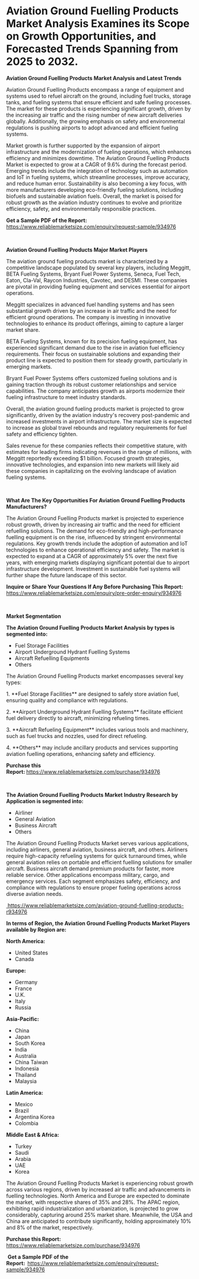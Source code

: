 <p><h1>Aviation Ground Fuelling Products Market Analysis Examines its Scope on Growth Opportunities, and Forecasted Trends Spanning from 2025 to 2032.</h1></p><p><strong>Aviation Ground Fuelling Products Market Analysis and Latest Trends</strong></p>
<p><p>Aviation Ground Fuelling Products encompass a range of equipment and systems used to refuel aircraft on the ground, including fuel trucks, storage tanks, and fueling systems that ensure efficient and safe fueling processes. The market for these products is experiencing significant growth, driven by the increasing air traffic and the rising number of new aircraft deliveries globally. Additionally, the growing emphasis on safety and environmental regulations is pushing airports to adopt advanced and efficient fueling systems.</p><p>Market growth is further supported by the expansion of airport infrastructure and the modernization of fueling operations, which enhances efficiency and minimizes downtime. The Aviation Ground Fuelling Products Market is expected to grow at a CAGR of 9.6% during the forecast period. Emerging trends include the integration of technology such as automation and IoT in fueling systems, which streamline processes, improve accuracy, and reduce human error. Sustainability is also becoming a key focus, with more manufacturers developing eco-friendly fueling solutions, including biofuels and sustainable aviation fuels. Overall, the market is poised for robust growth as the aviation industry continues to evolve and prioritize efficiency, safety, and environmentally responsible practices.</p></p>
<p><strong>Get a Sample PDF of the Report:&nbsp;</strong> <a href="https://www.reliablemarketsize.com/enquiry/request-sample/934976?utm_campaign=3007&utm_medium=2&utm_source=Github&utm_content=ia&utm_term=18042025&utm_id=aviation-ground-fuelling-products">https://www.reliablemarketsize.com/enquiry/request-sample/934976</a></p>
<p>&nbsp;</p>
<p><strong>Aviation Ground Fuelling Products Major Market Players</strong></p>
<p><p>The aviation ground fueling products market is characterized by a competitive landscape populated by several key players, including Meggitt, BETA Fueling Systems, Bryant Fuel Power Systems, Seneca, Fuel Tech, Eaton, Cla-Val, Raycon Industries, Cavotec, and DESMI. These companies are pivotal in providing fueling equipment and services essential for airport operations.</p><p>Meggitt specializes in advanced fuel handling systems and has seen substantial growth driven by an increase in air traffic and the need for efficient ground operations. The company is investing in innovative technologies to enhance its product offerings, aiming to capture a larger market share.</p><p>BETA Fueling Systems, known for its precision fueling equipment, has experienced significant demand due to the rise in aviation fuel efficiency requirements. Their focus on sustainable solutions and expanding their product line is expected to position them for steady growth, particularly in emerging markets.</p><p>Bryant Fuel Power Systems offers customized fueling solutions and is gaining traction through its robust customer relationships and service capabilities. The company anticipates growth as airports modernize their fueling infrastructure to meet industry standards.</p><p>Overall, the aviation ground fueling products market is projected to grow significantly, driven by the aviation industry's recovery post-pandemic and increased investments in airport infrastructure. The market size is expected to increase as global travel rebounds and regulatory requirements for fuel safety and efficiency tighten.</p><p>Sales revenue for these companies reflects their competitive stature, with estimates for leading firms indicating revenues in the range of millions, with Meggitt reportedly exceeding $1 billion. Focused growth strategies, innovative technologies, and expansion into new markets will likely aid these companies in capitalizing on the evolving landscape of aviation fueling systems.</p></p>
<p>&nbsp;</p>
<p><strong>What Are The Key Opportunities For Aviation Ground Fuelling Products Manufacturers?</strong></p>
<p><p>The Aviation Ground Fuelling Products market is projected to experience robust growth, driven by increasing air traffic and the need for efficient refuelling solutions. The demand for eco-friendly and high-performance fuelling equipment is on the rise, influenced by stringent environmental regulations. Key growth trends include the adoption of automation and IoT technologies to enhance operational efficiency and safety. The market is expected to expand at a CAGR of approximately 5% over the next five years, with emerging markets displaying significant potential due to airport infrastructure development. Investment in sustainable fuel systems will further shape the future landscape of this sector.</p></p>
<p><strong>Inquire or Share Your Questions If Any Before Purchasing This Report:</strong> <a href="https://www.reliablemarketsize.com/enquiry/pre-order-enquiry/934976?utm_campaign=3007&utm_medium=2&utm_source=Github&utm_content=ia&utm_term=18042025&utm_id=aviation-ground-fuelling-products">https://www.reliablemarketsize.com/enquiry/pre-order-enquiry/934976</a></p>
<p>&nbsp;</p>
<p><strong>Market Segmentation</strong></p>
<p><strong>The Aviation Ground Fuelling Products Market Analysis by types is segmented into:</strong></p>
<p><ul><li>Fuel Storage Facilities</li><li>Airport Underground Hydrant Fuelling Systems</li><li>Aircraft Refuelling Equipments</li><li>Others</li></ul></p>
<p><p>The Aviation Ground Fuelling Products market encompasses several key types:  </p><p>1. **Fuel Storage Facilities** are designed to safely store aviation fuel, ensuring quality and compliance with regulations.  </p><p>2. **Airport Underground Hydrant Fuelling Systems** facilitate efficient fuel delivery directly to aircraft, minimizing refueling times.  </p><p>3. **Aircraft Refueling Equipment** includes various tools and machinery, such as fuel trucks and nozzles, used for direct refueling.  </p><p>4. **Others** may include ancillary products and services supporting aviation fuelling operations, enhancing safety and efficiency.</p></p>
<p><strong>Purchase this Report:&nbsp;</strong><a href="https://www.reliablemarketsize.com/purchase/934976?utm_campaign=3007&utm_medium=2&utm_source=Github&utm_content=ia&utm_term=18042025&utm_id=aviation-ground-fuelling-products">https://www.reliablemarketsize.com/purchase/934976</a></p>
<p>&nbsp;</p>
<p><strong>The Aviation Ground Fuelling Products Market Industry Research by Application is segmented into:</strong></p>
<p><ul><li>Airliner</li><li>General Aviation</li><li>Business Aircraft</li><li>Others</li></ul></p>
<p><p>The Aviation Ground Fuelling Products Market serves various applications, including airliners, general aviation, business aircraft, and others. Airliners require high-capacity refueling systems for quick turnaround times, while general aviation relies on portable and efficient fuelling solutions for smaller aircraft. Business aircraft demand premium products for faster, more reliable service. Other applications encompass military, cargo, and emergency services. Each segment emphasizes safety, efficiency, and compliance with regulations to ensure proper fueling operations across diverse aviation needs.</p></p>
<p><a href="https://www.reliablemarketsize.com/aviation-ground-fuelling-products-r934976?utm_campaign=3007&utm_medium=2&utm_source=Github&utm_content=ia&utm_term=18042025&utm_id=aviation-ground-fuelling-products">&nbsp;https://www.reliablemarketsize.com/aviation-ground-fuelling-products-r934976</a></p>
<p><strong>In terms of Region, the Aviation Ground Fuelling Products Market Players available by Region are:</strong></p>
<p>
    <p> <strong> North America: </strong>
        <ul>
            <li>United States</li>
            <li>Canada</li>
        </ul>
        </p> 
    <p> <strong> Europe: </strong>
        <ul>
            <li>Germany</li>
            <li>France</li>
            <li>U.K.</li>
            <li>Italy</li>
            <li>Russia</li>
        </ul>
        </p> 
    <p> <strong> Asia-Pacific: </strong>
        <ul>
            <li>China</li>
            <li>Japan</li>
            <li>South Korea</li>
            <li>India</li>
            <li>Australia</li>
            <li>China Taiwan</li>
            <li>Indonesia</li>
            <li>Thailand</li>
            <li>Malaysia</li>
        </ul>
        </p> 
    <p> <strong> Latin America: </strong>
        <ul>
            <li>Mexico</li>
            <li>Brazil</li>
            <li>Argentina Korea</li>
            <li>Colombia</li>
        </ul>
        </p> 
    <p> <strong> Middle East & Africa: </strong>
        <ul>
            <li>Turkey</li>
            <li>Saudi</li>
            <li>Arabia</li>
            <li>UAE</li>
            <li>Korea</li>
        </ul>
    </p>
    </p>
<p><p>The Aviation Ground Fuelling Products Market is experiencing robust growth across various regions, driven by increased air traffic and advancements in fuelling technologies. North America and Europe are expected to dominate the market, with respective shares of 35% and 28%. The APAC region, exhibiting rapid industrialization and urbanization, is projected to grow considerably, capturing around 25% market share. Meanwhile, the USA and China are anticipated to contribute significantly, holding approximately 10% and 8% of the market, respectively.</p></p>
<p><strong>Purchase this Report: </strong><a href="https://www.reliablemarketsize.com/purchase/934976?utm_campaign=3007&utm_medium=2&utm_source=Github&utm_content=ia&utm_term=18042025&utm_id=aviation-ground-fuelling-products">https://www.reliablemarketsize.com/purchase/934976</a></p>
<p>&nbsp;<strong>Get a Sample PDF of the Report:&nbsp;&nbsp;</strong><a href="https://www.reliablemarketsize.com/enquiry/request-sample/934976?utm_campaign=3007&utm_medium=2&utm_source=Github&utm_content=ia&utm_term=18042025&utm_id=aviation-ground-fuelling-products">https://www.reliablemarketsize.com/enquiry/request-sample/934976</a></p>
<p><strong></strong></p>
<p><p></p><p></p><p></p></p>